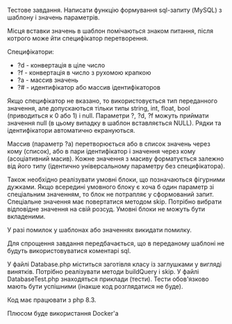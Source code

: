 Тестове завдання. Написати функцію формування sql-запиту (MySQL) з шаблону і значень параметрів.

Місця вставки значень в шаблон помічаються знаком питання, після котрого може йти специфікатор перетворення.

Специфікатори:
* ?d - конвертація в ціле число
* ?f - конвертація в число з рухомою крапкою
* ?a - массив значень
* ?# - идентифікатор або массив ідентифікаторов

Якщо специфікатор не вказано, то використовується тип переданного значення, але допускаються тільки типы string, int, float, bool (приводиться к 0 або 1) і null.
Параметри ?, ?d, ?f можуть приймати значення null (в цьому випадку в шаблон вставляється NULL).
Рядки та ідентифікатори автоматично екрануються.

Массив (параметр ?a) перетворюється або в список значень через кому (список), або в пари ідентифікатор і значення через кому (асоціативний масив).
Кожне значення з масиву форматується залежно від його типу (ідентично універсальному параметру без специфікатора).

Також необхідно реалізувати умовні блоки, що позначаються фігурними дужками.
Якщо всередині умовного блоку є хоча б один параметр зі спеціальним значенням, то блок не потрапляє у сформований запит.
Спеціальне значення має повертатися методом skip. Потрібно вибрати відповідне значення на свій розсуд.
Умовні блоки не можуть бути вкладеними.

У разі помилок у шаблонах або значеннях викидати помилку.

Для спрощення завдання передбачається, що в переданому шаблоні не будуть використовуватися коментарі sql.

У файлі Database.php міститься заготівля класу із заглушками у вигляді винятків. Потрібно реалізувати методи buildQuery і skip.
У файлі DatabaseTest.php знаходяться приклади (тести). Тести обов'язково мають бути успішними (інакше код розглядатися не буде).

Код має працювати з php 8.3.

Плюсом буде використання Docker'a
